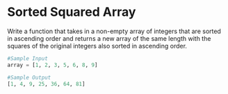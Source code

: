 # Sorted Squared Array

Write a function that takes in a non-empty array of integers that are sorted in ascending order and returns a new array of the same length with the squares of the original integers also sorted in ascending order.

```python
#Sample Input
array = [1, 2, 3, 5, 6, 8, 9]
```

```python
#Sample Output
[1, 4, 9, 25, 36, 64, 81]
```
